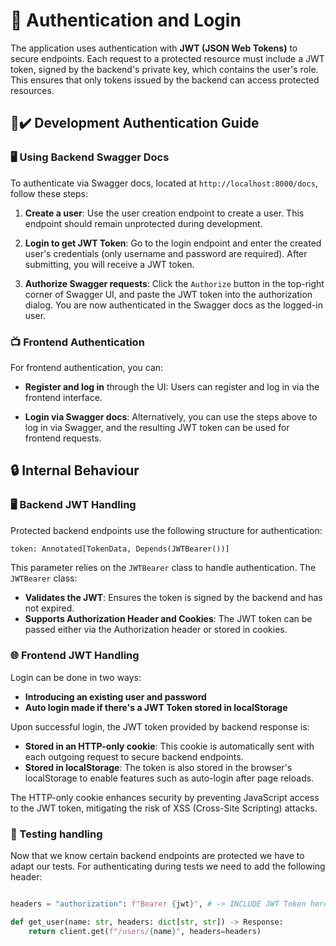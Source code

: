# 🚪 Authentication and Login

The application uses authentication with **JWT (JSON Web Tokens)** to secure endpoints. Each request to a protected resource must include a JWT token, signed by the backend's private key, which contains the user's role. This ensures that only tokens issued by the backend can access protected resources.

## 👱✔️ Development Authentication Guide

### 🖥 Using Backend Swagger Docs

To authenticate via Swagger docs, located at `http://localhost:8000/docs`, follow these steps:

1. **Create a user**:
   Use the user creation endpoint to create a user. This endpoint should remain unprotected during development.

2. **Login to get JWT Token**:
   Go to the login endpoint and enter the created user's credentials (only username and password are required). After submitting, you will receive a JWT token.

3. **Authorize Swagger requests**:
   Click the `Authorize` button in the top-right corner of Swagger UI, and paste the JWT token into the authorization dialog. You are now authenticated in the Swagger docs as the logged-in user.

### 📺 Frontend Authentication

For frontend authentication, you can:

- **Register and log in** through the UI:
  Users can register and log in via the frontend interface.

- **Login via Swagger docs**:
  Alternatively, you can use the steps above to log in via Swagger, and the resulting JWT token can be used for frontend requests.

## 🔒 Internal Behaviour

### 🖥 Backend JWT Handling

Protected backend endpoints use the following structure for authentication:

```python
token: Annotated[TokenData, Depends(JWTBearer())]
```

This parameter relies on the `JWTBearer` class to handle authentication. The `JWTBearer` class:

- **Validates the JWT**: Ensures the token is signed by the backend and has not expired.
- **Supports Authorization Header and Cookies**: The JWT token can be passed either via the Authorization header or stored in cookies.

### 🌐 Frontend JWT Handling

Login can be done in two ways:

- **Introducing an existing user and password**
- **Auto login made if there's a JWT Token stored in localStorage**

Upon successful login, the JWT token provided by backend response is:

- **Stored in an HTTP-only cookie**: This cookie is automatically sent with each outgoing request to secure backend endpoints.
- **Stored in localStorage**: The token is also stored in the browser's localStorage to enable features such as auto-login after page reloads.

The HTTP-only cookie enhances security by preventing JavaScript access to the JWT token, mitigating the risk of XSS (Cross-Site Scripting) attacks.

### 🧪 Testing handling

Now that we know certain backend endpoints are protected we have to adapt our tests. For authenticating during tests we need to add the following header:

```python

headers = "authorization": f"Bearer {jwt}", # -> INCLUDE JWT Token here

def get_user(name: str, headers: dict[str, str]) -> Response:
    return client.get(f"/users/{name}", headers=headers)
```
